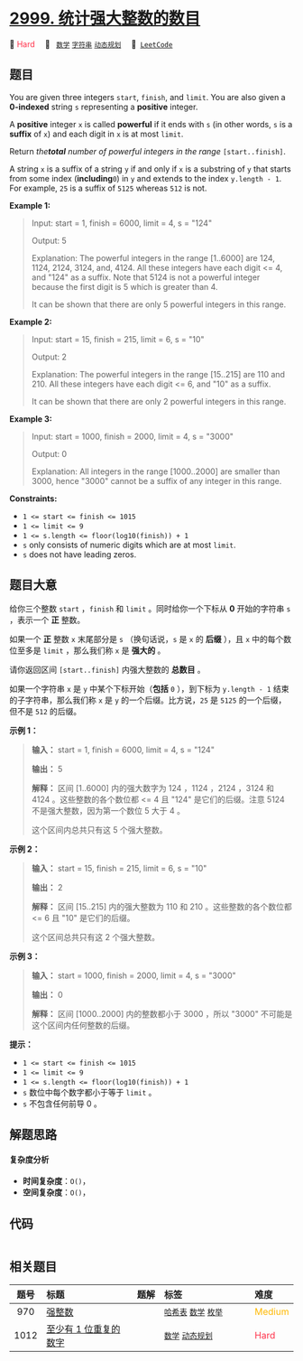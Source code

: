 # [2999. 统计强大整数的数目](https://leetcode.com/problems/count-the-number-of-powerful-integers)

🔴 <font color=#ff334b>Hard</font>&emsp; 🔖&ensp; [`数学`](/leetcode-js/outline/tag/math.md) [`字符串`](/leetcode-js/outline/tag/string.md) [`动态规划`](/leetcode-js/outline/tag/dynamic-programming.md)&emsp; 🔗&ensp;[`LeetCode`](https://leetcode.com/problems/count-the-number-of-powerful-integers)

## 题目

You are given three integers `start`, `finish`, and `limit`. You are also
given a **0-indexed** string `s` representing a **positive** integer.

A **positive** integer `x` is called **powerful** if it ends with `s` (in
other words, `s` is a **suffix** of `x`) and each digit in `x` is at most
`limit`.

Return _the**total** number of powerful integers in the range_
`[start..finish]`.

A string `x` is a suffix of a string `y` if and only if `x` is a substring of
`y` that starts from some index (**including**`0`) in `y` and extends to the
index `y.length - 1`. For example, `25` is a suffix of `5125` whereas `512` is
not.



**Example 1:**

> Input: start = 1, finish = 6000, limit = 4, s = "124"
> 
> Output: 5
> 
> Explanation: The powerful integers in the range [1..6000] are 124, 1124, 2124, 3124, and, 4124. All these integers have each digit <= 4, and "124" as a suffix. Note that 5124 is not a powerful integer because the first digit is 5 which is greater than 4.
> 
> It can be shown that there are only 5 powerful integers in this range.

**Example 2:**

> Input: start = 15, finish = 215, limit = 6, s = "10"
> 
> Output: 2
> 
> Explanation: The powerful integers in the range [15..215] are 110 and 210. All these integers have each digit <= 6, and "10" as a suffix.
> 
> It can be shown that there are only 2 powerful integers in this range.

**Example 3:**

> Input: start = 1000, finish = 2000, limit = 4, s = "3000"
> 
> Output: 0
> 
> Explanation: All integers in the range [1000..2000] are smaller than 3000, hence "3000" cannot be a suffix of any integer in this range.

**Constraints:**

  * `1 <= start <= finish <= 1015`
  * `1 <= limit <= 9`
  * `1 <= s.length <= floor(log10(finish)) + 1`
  * `s` only consists of numeric digits which are at most `limit`.
  * `s` does not have leading zeros.


## 题目大意

给你三个整数 `start` ，`finish` 和 `limit` 。同时给你一个下标从 **0**  开始的字符串 `s` ，表示一个 **正**
整数。

如果一个 **正**  整数 `x` 末尾部分是 `s` （换句话说，`s` 是 `x` 的 **后缀** ），且 `x` 中的每个数位至多是
`limit` ，那么我们称 `x` 是 **强大的**  。

请你返回区间 `[start..finish]` 内强大整数的 **总数目**  。

如果一个字符串 `x` 是 `y` 中某个下标开始（**包括**  `0` ），到下标为 `y.length - 1` 结束的子字符串，那么我们称 `x`
是 `y` 的一个后缀。比方说，`25` 是 `5125` 的一个后缀，但不是 `512` 的后缀。



**示例 1：**

> 
> 
> 
> 
> 
> **输入：** start = 1, finish = 6000, limit = 4, s = "124"
> 
> **输出：** 5
> 
> **解释：** 区间 [1..6000] 内的强大数字为 124 ，1124 ，2124 ，3124 和 4124 。这些整数的各个数位都 <= 4 且 "124" 是它们的后缀。注意 5124 不是强大整数，因为第一个数位 5 大于 4 。
> 
> 这个区间内总共只有这 5 个强大整数。
> 
> 

**示例 2：**

> 
> 
> 
> 
> 
> **输入：** start = 15, finish = 215, limit = 6, s = "10"
> 
> **输出：** 2
> 
> **解释：** 区间 [15..215] 内的强大整数为 110 和 210 。这些整数的各个数位都 <= 6 且 "10" 是它们的后缀。
> 
> 这个区间总共只有这 2 个强大整数。
> 
> 

**示例 3：**

> 
> 
> 
> 
> 
> **输入：** start = 1000, finish = 2000, limit = 4, s = "3000"
> 
> **输出：** 0
> 
> **解释：** 区间 [1000..2000] 内的整数都小于 3000 ，所以 "3000" 不可能是这个区间内任何整数的后缀。
> 
> 



**提示：**

  * `1 <= start <= finish <= 1015`
  * `1 <= limit <= 9`
  * `1 <= s.length <= floor(log10(finish)) + 1`
  * `s` 数位中每个数字都小于等于 `limit` 。
  * `s` 不包含任何前导 0 。


## 解题思路

#### 复杂度分析

- **时间复杂度**：`O()`，
- **空间复杂度**：`O()`，

## 代码

```javascript

```

## 相关题目

<!-- prettier-ignore -->
| 题号 | 标题 | 题解 | 标签 | 难度 |
| :------: | :------ | :------: | :------ | :------ |
| 970 | [强整数](https://leetcode.com/problems/powerful-integers) |  |  [`哈希表`](/leetcode-js/outline/tag/hash-table.md) [`数学`](/leetcode-js/outline/tag/math.md) [`枚举`](/leetcode-js/outline/tag/enumeration.md) | <font color=#ffb800>Medium</font> |
| 1012 | [至少有 1 位重复的数字](https://leetcode.com/problems/numbers-with-repeated-digits) |  |  [`数学`](/leetcode-js/outline/tag/math.md) [`动态规划`](/leetcode-js/outline/tag/dynamic-programming.md) | <font color=#ff334b>Hard</font> |

<style>
.blue {
    background-color: #096dd9;
    padding: 0.25rem 0.5rem;
    margin: 0;
    font-size: 0.85em;
    border-radius: 3px;
    color: white;
    font-weight: 500;
}
table th:first-of-type { width: 10%; }
table th:nth-of-type(2) { width: 35%; }
table th:nth-of-type(3) { width: 10%; }
table th:nth-of-type(4) { width: 35%; }
table th:nth-of-type(5) { width: 10%; }
</style>
